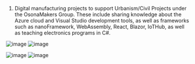 1) Digital manufacturing projects to support Urbanism/Civil Projects under the OsonaMakers Group. These include sharing knowledge about the Azure cloud and Visual Studio development tools, as well as frameworks such as nanoFramework, WebAssembly, React, Blazor, IoTHub, as well as teaching electronics programs in C#.

![image](/_1_OsonaMakers_Hardware/images/SensorBox1.jpg)
![image](/_1_OsonaMakers_Hardware/images/SensorBox2.jpg)

![image](/_1_OsonaMakers_Hardware/images/OsonaMakers_HW1.jpg)
![image](/_1_OsonaMakers_Hardware/images/OsonaMakers_HW2.jpg)
